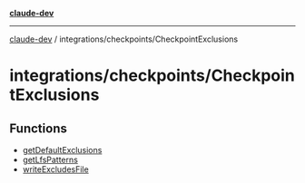 [**claude-dev**](../../../README.md)

***

[claude-dev](../../../README.md) / integrations/checkpoints/CheckpointExclusions

# integrations/checkpoints/CheckpointExclusions

## Functions

- [getDefaultExclusions](functions/getDefaultExclusions.md)
- [getLfsPatterns](functions/getLfsPatterns.md)
- [writeExcludesFile](functions/writeExcludesFile.md)
